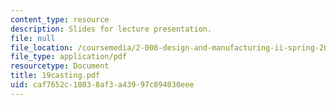 ```yaml
---
content_type: resource
description: Slides for lecture presentation.
file: null
file_location: /coursemedia/2-008-design-and-manufacturing-ii-spring-2004/caf7652c18038af3a43997c894030eee_19casting.pdf
file_type: application/pdf
resourcetype: Document
title: 19casting.pdf
uid: caf7652c-1803-8af3-a439-97c894030eee
---
```

